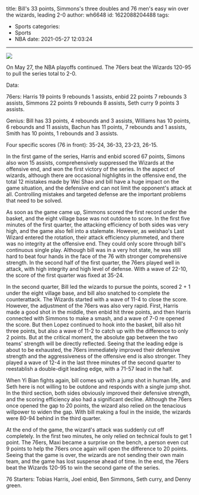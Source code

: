 title: Bill's 33 points, Simmons's three doubles and 76 men's easy win over the wizards, leading 2-0
author: wh6648
id: 1622088204488
tags: 
- Sports
categories: 
- Sports
- NBA
date: 2021-05-27 12:03:24
---
![](https://p9.itc.cn/q_70/images01/20210527/8c8e236f5d434a40858d84aee1bb1e8e.jpeg)


On May 27, the NBA playoffs continued. The 76ers beat the Wizards 120-95 to pull the series total to 2-0.

Data:

76ers: Harris 19 points 9 rebounds 1 assists, enbid 22 points 7 rebounds 3 assists, Simmons 22 points 9 rebounds 8 assists, Seth curry 9 points 3 assists.

Genius: Bill has 33 points, 4 rebounds and 3 assists, Williams has 10 points, 6 rebounds and 11 assists, Bachun has 11 points, 7 rebounds and 1 assists, Smith has 10 points, 1 rebounds and 3 assists.

Four specific scores (76 in front): 35-24, 36-33, 23-23, 26-15.

In the first game of the series, Harris and enbid scored 67 points, Simons also won 15 assists, comprehensively suppressed the Wizards at the offensive end, and won the first victory of the series. In the aspect of wizards, although there are occasional highlights in the offensive end, the total 12 mistakes made by Wei Shao and bill have a huge impact on the game situation, and the defensive end can not limit the opponent's attack at all. Controlling mistakes and targeted defense are the important problems that need to be solved.

As soon as the game came up, Simmons scored the first record under the basket, and the eight village base was not outdone to score. In the first five minutes of the first quarter, the attacking efficiency of both sides was very high, and the game also fell into a stalemate. However, as weishao's Last Wizard entered the rotation, their attack efficiency plummeted, and there was no integrity at the offensive end. They could only score through bill's continuous single play. Although bill was in a very hot state, he was still hard to beat four hands in the face of the 76 with stronger comprehensive strength. In the second half of the first quarter, the 76ers played well in attack, with high integrity and high level of defense. With a wave of 22-10, the score of the first quarter was fixed at 35-24.

In the second quarter, Bill led the wizards to pursue the points, scored 2 + 1 under the eight village base, and bill also snatched to complete the counterattack. The Wizards started with a wave of 11-4 to close the score. However, the adjustment of the 76ers was also very rapid. First, Harris made a good shot in the middle, then enbid hit three points, and then Harris connected with Simmons to make a smash, and a wave of 7-0 re opened the score. But then Lopez continued to hook into the basket, bill also hit three points, but also a wave of 11-2 to catch up with the difference to only 2 points. But at the critical moment, the absolute gap between the two teams' strength will be directly reflected. Seeing that the leading edge is about to be exhausted, the 76ers immediately improved their defensive strength and the aggressiveness of the offensive end is also stronger. They played a wave of 12-4 in the last three minutes of the second quarter to reestablish a double-digit leading edge, with a 71-57 lead in the half.

When Yi Bian fights again, bill comes up with a jump shot in human life, and Seth here is not willing to be outdone and responds with a single jump shot. In the third section, both sides obviously improved their defensive strength, and the scoring efficiency also had a significant decline. Although the 76ers once opened the gap to 20 points, the wizard also relied on the tenacious willpower to widen the gap. With bill making a foul in the inside, the wizards were 80-94 behind in the third quarter.

At the end of the game, the wizard's attack was suddenly cut off completely. In the first two minutes, he only relied on technical fouls to get 1 point. The 76ers, Maxi became a surprise on the bench, a person even cut 9 points to help the 76ers once again will open the difference to 20 points. Seeing that the game is over, the wizards are not sending their own main team, and the game has lost suspense ahead of time. In the end, the 76ers beat the Wizards 120-95 to win the second game of the series.

76 Starters: Tobias Harris, Joel enbid, Ben Simmons, Seth curry, and Denny green.

